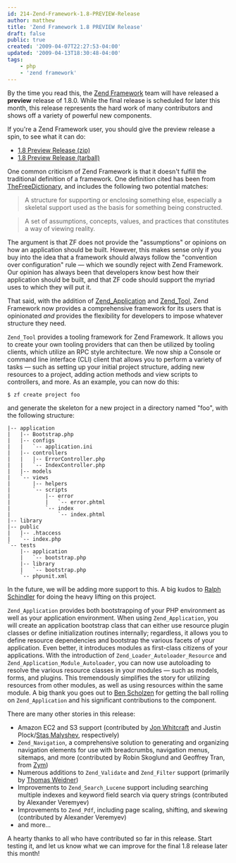 ```yaml
---
id: 214-Zend-Framework-1.8-PREVIEW-Release
author: matthew
title: 'Zend Framework 1.8 PREVIEW Release'
draft: false
public: true
created: '2009-04-07T22:27:53-04:00'
updated: '2009-04-13T18:30:48-04:00'
tags:
    - php
    - 'zend framework'
---
```

By the time you read this, the [Zend Framework](http://framework.zend.com/) team
will have released a **preview** release of 1.8.0. While the final release is
scheduled for later this month, this release represents the hard work of many
contributors and shows off a variety of powerful new components.

If you're a Zend Framework user, you should give the preview release a spin, to
see what it can do:

- [1.8 Preview Release (zip)](http://framework.zend.com/releases/ZendFramework-1.8.0a1/ZendFramework-1.8.0a1.zip)
- [1.8 Preview Release (tarball)](http://framework.zend.com/releases/ZendFramework-1.8.0a1/ZendFramework-1.8.0a1.tar.gz)

<!--- EXTENDED -->

One common criticism of Zend Framework is that it doesn't fulfill the
traditional definition of a framework. One definition cited has been from
[TheFreeDictionary](http://www.thefreedictionary.com/framework), and includes
the following two potential matches:

> A structure for supporting or enclosing something else, especially a skeletal
> support used as the basis for something being constructed.

> A set of assumptions, concepts, values, and practices that constitutes a way
> of viewing reality.

The argument is that ZF does not provide the "assumptions" or opinions on how an
application should be built. However, this makes sense only if you buy into the
idea that a framework should always follow the "convention over configuration"
rule — which we soundly reject with Zend Framework. Our opinion has always been
that developers know best how their application should be built, and that ZF
code should support the myriad uses to which they will put it.

That said, with the addition of [Zend_Application](http://framework.zend.com/manual/en/zend.application.html) and [Zend_Tool](http://framework.zend.com/manual/en/zend.tool.framework.html), Zend Framework now provides a comprehensive framework for its users that is opinionated *and* provides the flexibility for developers to impose whatever structure they need.

`Zend_Tool` provides a tooling framework for Zend Framework. It allows you to
create your own tooling providers that can then be utilized by tooling clients,
which utilize an RPC style architecture. We now ship a Console or command line
interface (CLI) client that allows you to perform a variety of tasks — such as
setting up your initial project structure, adding new resources to a project,
adding action methods and view scripts to controllers, and more. As an example,
you can now do this:

```bash
$ zf create project foo
```

and generate the skeleton for a new project in a directory named "foo", with the following structure:

```
|-- application
|   |-- Bootstrap.php
|   |-- configs
|   |   `-- application.ini
|   |-- controllers
|   |   |-- ErrorController.php
|   |   `-- IndexController.php
|   |-- models
|   `-- views
|       |-- helpers
|       `-- scripts
|           |-- error
|           |   `-- error.phtml
|           `-- index
|               `-- index.phtml
|-- library
|-- public
|   |-- .htaccess
|   `-- index.php
`-- tests
    |-- application
    |   `-- bootstrap.php
    |-- library
    |   `-- bootstrap.php
    `-- phpunit.xml
```

In the future, we will be adding more support to this. A big kudos to [Ralph
Schindler](http://ralphschindler.com/) for doing the heavy lifting on this
project.

`Zend_Application` provides both bootstrapping of your PHP environment as well
as your application environment. When using `Zend_Application`, you will create
an application bootstrap class that can either use resource plugin classes or
define initialization routines internally; regardless, it allows you to define
resource dependencies and bootstrap the various facets of your application. Even
better, it introduces modules as first-class citizens of your applications. With
the introduction of `Zend_Loader_Autoloader_Resource` and
`Zend_Application_Module_Autoloader`, you can now use autoloading to resolve the
various resource classes in your modules — such as models, forms, and plugins.
This tremendously simplifies the story for utilizing resources from other
modules, as well as using resources within the same module. A big thank you goes
out to [Ben Scholzen](http://www.dasprids.de/) for getting the ball rolling on
`Zend_Application` and his significant contributions to the component.

There are many other stories in this release:

- Amazon EC2 and S3 support (contributed by [Jon Whitcraft](http://www.bombdiggity.net/) and Justin Plock/[Stas Malyshev](http://php100.wordpress.com/), respectively)
- `Zend_Navigation`, a comprehensive solution to generating and organizing navigation elements for use with breadcrumbs, navigation menus, sitemaps, and more (contributed by Robin Skoglund and Geoffrey Tran, from [Zym](http://www.zym-project.com/))
- Numerous additions to `Zend_Validate` and `Zend_Filter` support (primarily by [Thomas Weidner](http://www.thomasweidner.com/flatpress/))
- Improvements to `Zend_Search_Lucene` support including searching multiple indexes and keyword field search via query strings (contributed by Alexander Veremyev)
- Improvements to `Zend_Pdf`, including page scaling, shifting, and skewing (contributed by Alexander Veremyev)
- and more…

A hearty thanks to all who have contributed so far in this release. Start
testing it, and let us know what we can improve for the final 1.8 release later
this month!
